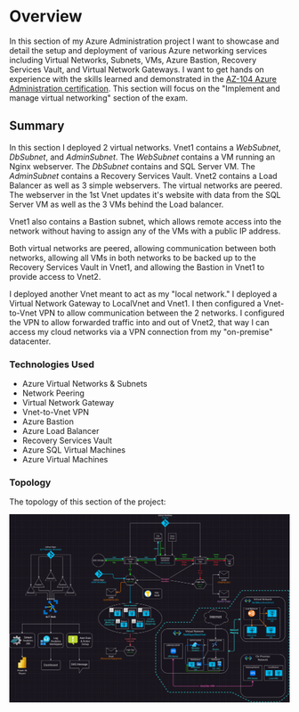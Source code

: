 # Overview
In this section of my Azure Administration project I want to showcase and detail the setup and deployment of various Azure networking services including Virtual Networks, Subnets, VMs, Azure Bastion, Recovery Services Vault, and Virtual Network Gateways. I want to get hands on experience with the skills learned and demonstrated in the [AZ-104 Azure Administration certification](https://learn.microsoft.com/en-us/credentials/certifications/azure-administrator/?practice-assessment-type=certification). This section will  focus on the "Implement and manage virtual networking" section of the exam. 
## Summary
In this section I deployed 2 virtual networks. Vnet1 contains a *WebSubnet*, *DbSubnet*, and *AdminSubnet*. The *WebSubnet* contains a VM running an Nginx webserver. The *DbSubnet* contains and SQL Server VM. The *AdminSubnet* contains a Recovery Services Vault. Vnet2 contains a Load Balancer as well as 3 simple webservers. The virtual networks are peered. The webserver in the 1st Vnet updates it's website with data from the SQL Server VM as well as the 3 VMs behind the Load balancer. 

Vnet1 also contains a Bastion subnet, which allows remote access into the network without having to assign any of the VMs with a public IP address.

Both virtual networks are peered, allowing communication between both networks, allowing all VMs in both networks to be backed up to the Recovery Services Vault in Vnet1, and allowing the Bastion in Vnet1 to provide access to Vnet2.

I deployed another Vnet meant to act as my "local network." I deployed a Virtual Network Gateway to LocalVnet and Vnet1. I then configured a Vnet-to-Vnet VPN to allow communication between the 2 networks. I configured the VPN to allow forwarded traffic into and out of Vnet2, that way I can access my cloud networks via a VPN connection from my "on-premise" datacenter.
### Technologies Used
- Azure Virtual Networks & Subnets
- Network Peering
- Virtual Network Gateway
- Vnet-to-Vnet VPN
- Azure Bastion
- Azure Load Balancer
- Recovery Services Vault
- Azure SQL Virtual Machines
- Azure Virtual Machines

### Topology
The topology of this section of the project:

![](Writeup/Screenshots/netmaze.png)

